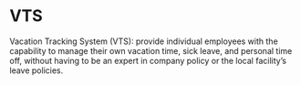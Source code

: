 # VTS
Vacation Tracking System (VTS): provide individual employees with the capability to manage their own vacation time, sick leave, and personal time off, without having to be an expert in company policy or the local facility’s leave policies.
